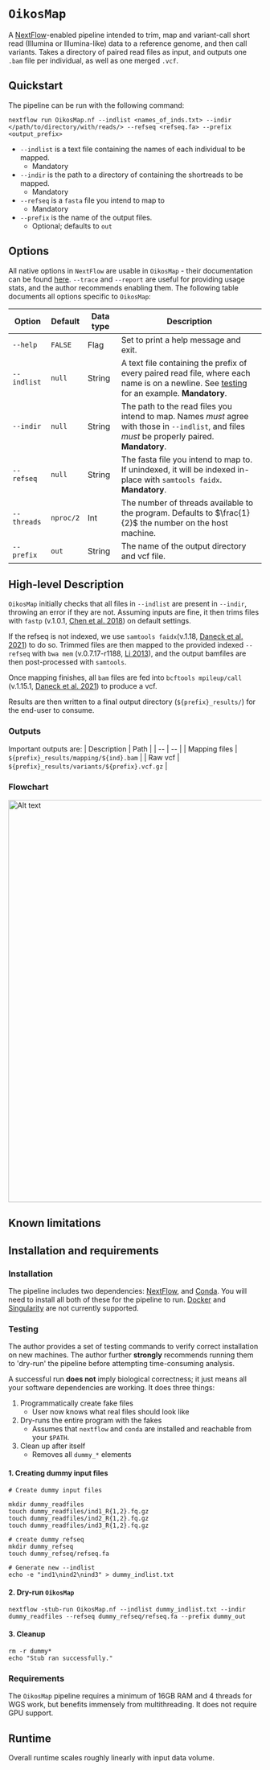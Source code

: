 # `OikosMap`
A [NextFlow](https://www.nextflow.io/docs/latest/index.html)-enabled pipeline intended to trim, map and variant-call short read (Illumina or Illumina-like) data to a reference genome, and then call variants.
Takes a directory of paired read files as input, and outputs one `.bam` file per individual, as well as one merged `.vcf`.

## Quickstart

The pipeline can be run with the following command:

```
nextflow run OikosMap.nf --indlist <names_of_inds.txt> --indir </path/to/directory/with/reads/> --refseq <refseq.fa> --prefix <output_prefix>
```

- `--indlist` is a text file containing the names of each individual to be mapped.
  - Mandatory
- `--indir` is the path to a directory of containing the shortreads to be mapped.
  - Mandatory
- `--refseq` is a `fasta` file you intend to map to
  - Mandatory
- `--prefix` is the name of the output files.
  - Optional; defaults to `out`

## Options

All native options in `NextFlow` are usable in `OikosMap` - their documentation can be found [here](https://www.nextflow.io/docs/latest/cli.html).
`--trace` and `--report` are useful for providing usage stats, and the author recommends enabling them.
The following table documents all options specific to `OikosMap`:

| Option | Default | Data type | Description |
| -- | -- | -- | -- |
| `--help`  | `FALSE` | Flag | Set to print a help message and exit. |
| `--indlist` | `null` | String | A text file containing the prefix of every paired read file, where each name is on a newline. See [testing](#testing) for an example. **Mandatory**. |
| `--indir` | `null` | String | The path to the read files you intend to map. Names *must* agree with those in `--indlist`, and files *must* be properly paired. **Mandatory**. |
| `--refseq` | `null` | String | The fasta file you intend to map to. If unindexed, it will be indexed in-place with `samtools faidx`. **Mandatory**. |
| `--threads` | `nproc/2` | Int | The number of threads available to the program. Defaults to $\frac{1}{2}$ the number on the host machine. |
| `--prefix` | `out` | String | The name of the output directory and vcf file. |


## High-level Description

`OikosMap` initially checks that all files in `--indlist` are present in `--indir`, throwing an error if they are not.
Assuming inputs are fine, it then trims files with `fastp` (v.1.0.1, [Chen et al. 2018](https://academic.oup.com/bioinformatics/article/34/17/i884/5093234)) on default settings.

If the refseq is not indexed, we use `samtools faidx`(v.1.18, [Daneck et al. 2021](https://academic.oup.com/gigascience/article/10/2/giab008/6137722)) to do so.
Trimmed files are then mapped to the provided indexed `--refseq` with `bwa mem` (v.0.7.17-r1188, [Li 2013](https://arxiv.org/abs/1303.3997)), and the output bamfiles are then post-processed with `samtools`.

Once mapping finishes, all `bam` files are fed into `bcftools mpileup/call` (v.1.15.1, [Daneck et al. 2021](https://academic.oup.com/gigascience/article/10/2/giab008/6137722)) to produce a vcf.

Results are then written to a final output directory (`${prefix}_results/`) for the end-user to consume.

### Outputs

Important outputs are:
| Description | Path |
| -- | -- |
| Mapping files | `${prefix}_results/mapping/${ind}.bam` |
| Raw vcf | `${prefix}_results/variants/${prefix}.vcf.gz` |


### Flowchart

<img title="a title" alt="Alt text" src="./ONTeater_flowchart.png" width=800>


## Known limitations

## Installation and requirements

### Installation

The pipeline includes two dependencies: [NextFlow](https://www.nextflow.io/docs/latest/getstarted.html), and [Conda](https://conda.io/projects/conda/en/latest/user-guide/install/index.html).
You will need to install all both of these for the pipeline to run.
[Docker](https://docs.docker.com/engine/install/) and [Singularity](https://docs.sylabs.io/guides/3.5/user-guide/introduction.html) are not currently supported.

### Testing

The author provides a set of testing commands to verify correct installation on new machines.
The author further **strongly** recommends running them to 'dry-run' the pipeline before attempting time-consuming analysis.

A successful run **does not** imply biological correctness; it just means all your software dependencies are working.
It does three things:
1. Programmatically create fake files
    - User now knows what real files should look like
2. Dry-runs the entire program with the fakes
    - Assumes that `nextflow` and `conda` are installed and reachable from your `$PATH`.
3. Clean up after itself
    - Removes all `dummy_*` elements

#### 1. Creating dummy input files

```
# Create dummy input files

mkdir dummy_readfiles
touch dummy_readfiles/ind1_R{1,2}.fq.gz
touch dummy_readfiles/ind2_R{1,2}.fq.gz
touch dummy_readfiles/ind3_R{1,2}.fq.gz

# create dummy refseq
mkdir dummy_refseq
touch dummy_refseq/refseq.fa

# Generate new --indlist
echo -e "ind1\nind2\nind3" > dummy_indlist.txt
```

#### 2. Dry-run `OikosMap`

```
nextflow -stub-run OikosMap.nf --indlist dummy_indlist.txt --indir dummy_readfiles --refseq dummy_refseq/refseq.fa --prefix dummy_out
```

#### 3. Cleanup
```
rm -r dummy*
echo "Stub ran successfully."
```

### Requirements

The `OikosMap` pipeline requires a minimum of 16GB RAM and 4 threads for WGS work, but benefits immensely from multithreading.
It does not require GPU support.

## Runtime

Overall runtime scales roughly linearly with input data volume.
